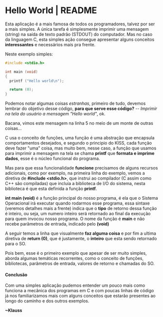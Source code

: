 # Hello World | README #

Esta aplicação é a mais famosa de todos os programadores, talvez por ser a mais
simples. A única tarefa é simplesmente imprimir uma mensagem (string) na saída
de texto padrão (STDOUT) do computador. Mas no caso da linguagem C, esta
simples ação consegue apresentar alguns conceitos **interessantes** e
necessários mais pra frente.

Neste exemplo simples:
```c
#include <stdio.h>

int main (void)
{
  printf ("Hello world\n");

  return (0);
}
```

Podemos notar algumas coisas *estranhas*, primeiro de tudo, devemos lembrar do
objetivo desse código, **para que serve esse código?** -- *Imprimir na tela do
usuário a mensagem "Hello world"*, ok.

Bacana, vimos este mensagem na linha 5 no meio de um monte de outras coisas...

C usa o conceito de funções, uma função é uma abstração que encapsula
comportamentos desejados, e segundo o principio do KISS, cada função deve fazer
"uma" coisa, mas muito bem, nesse caso, a função que usamos para imprimir a
mensagem na tela se chama **printf** que **formata e imprime dados**, esse é o
núcleo funcional do programa.

Mas para que essa funcionalidade **funcione** precisamos de alguns recursos
adicionais, como por exemplo, na primeira linha do exemplo, vemos a diretiva de
**#include <stdio.h>**, que instrui ao compilador (C assim como C++ são
compiladas) que incluía a biblioteca de I/O do sistema, nesta biblioteca é que
esta definida a função **printf**.

**int main (void)** é a função principal do nosso programa, é ela que o Sistema
Operacional irá executar quando rodarmos esse programa, essa sintaxe (veremos
detalhes mais a frente) indica que o **tipo** de retorno dessa função é
inteiro, ou seja, um numero inteiro será retornado ao final da execução para
quem invocou nosso programa. O nome da função é **main** e não recebe
parâmetros de entrada, indicado pelo **(void)**

A seguir temos a linha que visualmente **faz alguma coisa** e por fim a ultima
diretiva de **return (0)**, que é justamente, o **inteiro** que esta sendo
retornado para o SO.

Pois bem, esse é o primeiro exemplo que apesar de ser muito simples, aborda
algumas temáticas recorrentes, como o conceito de funções, bibliotecas,
parâmetros de entrada, valores de retorno e chamadas do SO.

#### Conclusão ####
Com uma simples aplicação pudemos entender um pouco mais como funciona a
mecânica dos programas em C e com poucas linhas de código já nos familiarizamos
mais com alguns conceitos que estarão presentes ao longo do caminho e dos
outros exemplos.

**~Klauss**
